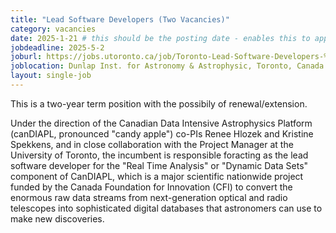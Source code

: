 ```yaml
---
title: "Lead Software Developers (Two Vacancies)"
category: vacancies
date: 2025-1-21 # this should be the posting date - enables this to appear in the news carousel
jobdeadline: 2025-5-2
joburl: https://jobs.utoronto.ca/job/Toronto-Lead-Software-Developers-%28Two-Vacancies%29-ON/588374417/
joblocation: Dunlap Inst. for Astronomy & Astrophysic, Toronto, Canada
layout: single-job
---
```


This is a two-year term position with the possibily of renewal/extension.

Under the direction of the Canadian Data Intensive Astrophysics Platform (canDIAPL, pronounced "candy apple") co-PIs Renee Hlozek and Kristine Spekkens, and in close collaboration with the Project Manager at the University of Toronto, the incumbent is responsible foracting as the lead software developer for the "Real Time Analysis" or "Dynamic Data Sets" component of CanDIAPL, which is a major scientific nationwide project funded by the Canada Foundation for Innovation (CFI) to convert the enormous raw data streams from next-generation optical and radio telescopes into sophisticated digital databases that astronomers can use to make new discoveries.